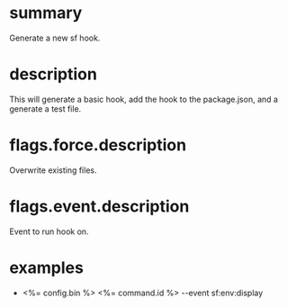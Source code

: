# summary

Generate a new sf hook.

# description

This will generate a basic hook, add the hook to the package.json, and a generate a test file.

# flags.force.description

Overwrite existing files.

# flags.event.description

Event to run hook on.

# examples

- <%= config.bin %> <%= command.id %> --event sf:env:display
